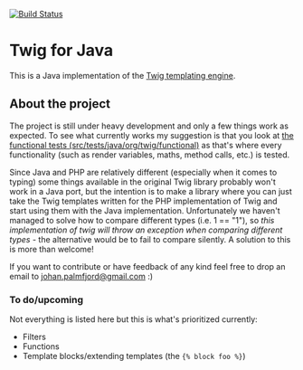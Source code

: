[![Build Status](https://travis-ci.org/palmfjord/twig-java.svg?branch=master)](https://travis-ci.org/palmfjord/twig-java)

# Twig for Java

This is a Java implementation of the [Twig templating engine](http://twig.sensiolabs.org).

## About the project
The project is still under heavy development and only a few things work as expected. To see what currently works my
 suggestion is that you look at
 [the functional tests (src/tests/java/org/twig/functional)](https://github.com/palmfjord/twig-java/tree/master/src/test/java/org/twig/functional)
 as that's where every functionality (such as render variables, maths, method calls, etc.) is tested.

Since Java and PHP are relatively different (especially when it comes to typing) some things available in the original
 Twig library probably won't work in a Java port, but the intention is to make a library where you can just take the
 Twig templates written for the PHP implementation of Twig and start using them with the Java implementation.
 Unfortunately we haven't managed to solve how to compare different types (i.e. 1 == "1"), so *this implementation of twig
 will throw an exception when comparing different types* - the alternative would be to fail to compare silently. A solution
 to this is more than welcome!

If you want to contribute or have feedback of any kind feel free to drop an email to johan.palmfjord@gmail.com :)

### To do/upcoming
Not everything is listed here but this is what's prioritized currently:
 - Filters
 - Functions
 - Template blocks/extending templates (the `{% block foo %}`)

